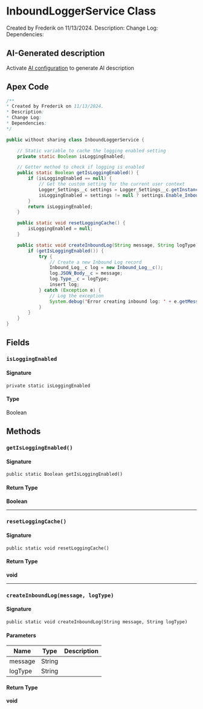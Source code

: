 # InboundLoggerService Class

Created by Frederik on 11/13/2024. 
Description: 
Change Log: 
Dependencies:

## AI-Generated description

Activate [AI configuration](https://sfdx-hardis.cloudity.com/salesforce-ai-setup/) to generate AI description

## Apex Code

```java
/**
* Created by Frederik on 11/13/2024.
* Description:
* Change Log:
* Dependencies:
*/

public without sharing class InboundLoggerService {

    // Static variable to cache the logging enabled setting
    private static Boolean isLoggingEnabled;

    // Getter method to check if logging is enabled
    public static Boolean getIsLoggingEnabled() {
        if (isLoggingEnabled == null) {
            // Get the custom setting for the current user context
            Logger_Settings__c settings = Logger_Settings__c.getInstance();
            isLoggingEnabled = settings != null ? settings.Enable_Inbound_Logs__c : false;
        }
        return isLoggingEnabled;
    }

    public static void resetLoggingCache() {
        isLoggingEnabled = null;
    }

    public static void createInboundLog(String message, String logType) {
        if (getIsLoggingEnabled()) {
            try {
                // Create a new Inbound Log record
                Inbound_Log__c log = new Inbound_Log__c();
                log.JSON_Body__c = message;
                log.Type__c = logType;
                insert log;
            } catch (Exception e) {
                // Log the exception
                System.debug('Error creating inbound log: ' + e.getMessage());
            }
        }
    }
}
```

## Fields
### `isLoggingEnabled`

#### Signature
```apex
private static isLoggingEnabled
```

#### Type
Boolean

## Methods
### `getIsLoggingEnabled()`

#### Signature
```apex
public static Boolean getIsLoggingEnabled()
```

#### Return Type
**Boolean**

---

### `resetLoggingCache()`

#### Signature
```apex
public static void resetLoggingCache()
```

#### Return Type
**void**

---

### `createInboundLog(message, logType)`

#### Signature
```apex
public static void createInboundLog(String message, String logType)
```

#### Parameters
| Name | Type | Description |
|------|------|-------------|
| message | String |  |
| logType | String |  |

#### Return Type
**void**